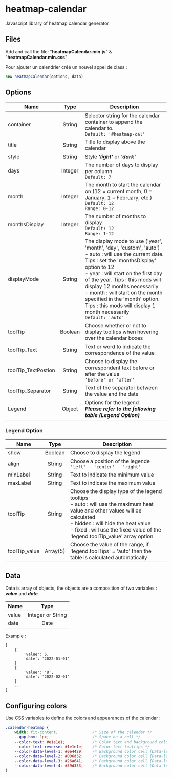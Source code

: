 # heatmap-calendar

Javascript library of heatmap calendar generator


## Files

Add and call the file: "**heatmapCalendar.min.js**" & "**heatmapCalendar.min.css**"

Pour ajouter un calendrier créé un nouvel appel de class :
```javascript
new heatmapCalendar(options, data)
```

## Options
| Name | Type | Description |
|--|:--:|--|
| container | String | Selector string for the calendar container to append the calendar to. <br/>``Default: '#heatmap-cal'`` |
| title | String | Title to display above the calendar |
| style | String | Style ***'light'*** or ***'dark'*** |
| days | Integer | The number of days to display per column <br/>``Default: 7`` |
| month | Integer | The month to start the calendar on (12 = current month, 0 = January, 1 = February, etc.) <br/>``Default: 12``<br/>``Range: 0-12`` |
| monthsDisplay | Integer | The number of months to display <br/>``Default: 12`` <br/>``Range: 1-12``|
| displayMode | String | The display mode to use ('year', 'month', 'day', 'custom', 'auto') <br/> - auto : will use the current date. Tips : set the 'monthsDisplay' option to 12 <br/> - year : will start on the first day of the year. Tips : this mods will display 12 months necessarily <br/> - month : will start on the month specified in the 'month' option. Tips : this mods will display 1 month necessarily<br/>``Default: 'auto'``|
| toolTip | Boolean | Choose whether or not to display tooltips when hovering over the calendar boxes |
| toolTip_Text | String | Text or word to indicate the correspondence of the value |
| toolTip_TextPostion | String | Choose to display the correspondent text before or after the value <br/>``'before' or 'after'``|
| toolTip_Separator | String | Text of the separator between the value and the date |
| Legend | Object | Options for the legend <br/>***Please refer to the following table (Legend Option)***|


### Legend Option

| Name | Type | Description |
|--|:--:|--|
| show | Boolean | Choose to display the legend |
| align | String | Choose a position of the legende <br/>``'left' - 'center' - 'right'``|
| minLabel | String | Text to indicate the minimum value |
| maxLabel | String | Text to indicate the maximum value |
| toolTip | String | Choose the display type of the legend tooltips <br/>- auto : will use the maximum heat value and other values will be calculated<br/>- hidden : will hide the heat value<br/>- fixed : will use the fixed value of the 'legend.toolTip_value' array option|
| toolTip_value | Array(5) | Choose the value of the range, if 'legend.toolTips' = 'auto' then the table is calculated automatically|


## Data

Data is array of objects, the objects are a composition of two variables : ***value*** and ***date***

| Name | Type|
|--|:--:|
| value | Integer or String |
| date | Date |

Example :
```
[
    {
        'value': 5,
        'date': '2022-01-01'
    }
    {
        'value': '8',
        'date': '2022-02-01'
    }
    ...
]
```

## Configuring colors

Use CSS variables to define the colors and appearances of the calendar :
```css
.calendar-heatmap {
    width: fit-content;               /* Size of the calendar */
    --gap-box: 1px;                   /* Space on a cell */
    --color-text: #e1e1e1;            /* Color text and background color tooltips */
    --color-text-reverse: #1e1e1e;    /* Color text tooltips */
    --color-data-level-1: #0e4429;    /* Background color cell [Data-level 1] */
    --color-data-level-2: #006d32;    /* Background color cell [Data-level 2] */
    --color-data-level-3: #26a641;    /* Background color cell [Data-level 3] */
    --color-data-level-4: #39d353;    /* Background color cell [Data-level 4] */
}
```
